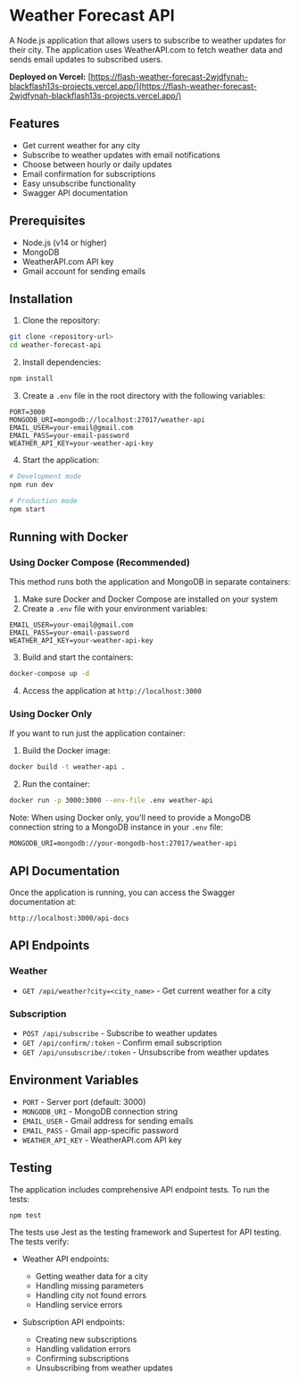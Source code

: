 # Weather Forecast API


A Node.js application that allows users to subscribe to weather updates for their city. The application uses WeatherAPI.com to fetch weather data and sends email updates to subscribed users.

**Deployed on Vercel:** [https://flash-weather-forecast-2wjdfynah-blackflash13s-projects.vercel.app/](https://flash-weather-forecast-2wjdfynah-blackflash13s-projects.vercel.app/)


## Features

- Get current weather for any city
- Subscribe to weather updates with email notifications
- Choose between hourly or daily updates
- Email confirmation for subscriptions
- Easy unsubscribe functionality
- Swagger API documentation

## Prerequisites

- Node.js (v14 or higher)
- MongoDB
- WeatherAPI.com API key
- Gmail account for sending emails

## Installation

1. Clone the repository:

```bash
git clone <repository-url>
cd weather-forecast-api
```

2. Install dependencies:

```bash
npm install
```

3. Create a `.env` file in the root directory with the following variables:

```
PORT=3000
MONGODB_URI=mongodb://localhost:27017/weather-api
EMAIL_USER=your-email@gmail.com
EMAIL_PASS=your-email-password
WEATHER_API_KEY=your-weather-api-key
```

4. Start the application:

```bash
# Development mode
npm run dev

# Production mode
npm start
```

## Running with Docker

### Using Docker Compose (Recommended)

This method runs both the application and MongoDB in separate containers:

1. Make sure Docker and Docker Compose are installed on your system
2. Create a `.env` file with your environment variables:

```
EMAIL_USER=your-email@gmail.com
EMAIL_PASS=your-email-password
WEATHER_API_KEY=your-weather-api-key
```

3. Build and start the containers:

```bash
docker-compose up -d
```

4. Access the application at `http://localhost:3000`

### Using Docker Only

If you want to run just the application container:

1. Build the Docker image:

```bash
docker build -t weather-api .
```

2. Run the container:

```bash
docker run -p 3000:3000 --env-file .env weather-api
```

Note: When using Docker only, you'll need to provide a MongoDB connection string to a MongoDB instance in your `.env` file:

```
MONGODB_URI=mongodb://your-mongodb-host:27017/weather-api
```

## API Documentation

Once the application is running, you can access the Swagger documentation at:

```
http://localhost:3000/api-docs
```

## API Endpoints

### Weather

- `GET /api/weather?city=<city_name>` - Get current weather for a city

### Subscription

- `POST /api/subscribe` - Subscribe to weather updates
- `GET /api/confirm/:token` - Confirm email subscription
- `GET /api/unsubscribe/:token` - Unsubscribe from weather updates

## Environment Variables

- `PORT` - Server port (default: 3000)
- `MONGODB_URI` - MongoDB connection string
- `EMAIL_USER` - Gmail address for sending emails
- `EMAIL_PASS` - Gmail app-specific password
- `WEATHER_API_KEY` - WeatherAPI.com API key

## Testing

The application includes comprehensive API endpoint tests. To run the tests:

```bash
npm test
```

The tests use Jest as the testing framework and Supertest for API testing. The tests verify:

- Weather API endpoints:
  - Getting weather data for a city
  - Handling missing parameters
  - Handling city not found errors
  - Handling service errors

- Subscription API endpoints:
  - Creating new subscriptions
  - Handling validation errors
  - Confirming subscriptions
  - Unsubscribing from weather updates